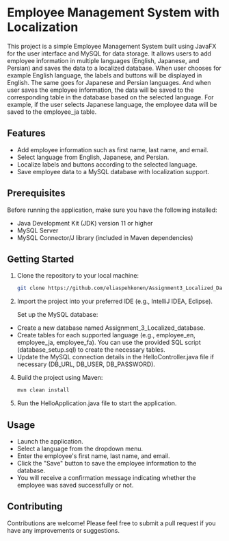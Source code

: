 # Employee Management System with Localization

This project is a simple Employee Management System built using JavaFX for the user interface and MySQL for data storage. It allows users to add employee information in multiple languages (English, Japanese, and Persian) and saves the data to a localized database. When user chooses for example English language, the labels and buttons will be displayed in English. The same goes for Japanese and Persian languages. And when user saves the employee information, the data will be saved to the corresponding table in the database based on the selected language. For example, if the user selects Japanese language, the employee data will be saved to the employee_ja table.

## Features

- Add employee information such as first name, last name, and email.
- Select language from English, Japanese, and Persian.
- Localize labels and buttons according to the selected language.
- Save employee data to a MySQL database with localization support.

## Prerequisites

Before running the application, make sure you have the following installed:

- Java Development Kit (JDK) version 11 or higher
- MySQL Server
- MySQL Connector/J library (included in Maven dependencies)

## Getting Started

1. Clone the repository to your local machine:

   ```bash
   git clone https://github.com/eliaspehkonen/Assignment3_Localized_Database.git


2. Import the project into your preferred IDE (e.g., IntelliJ IDEA, Eclipse).

    Set up the MySQL database:

- Create a new database named Assignment_3_Localized_database.
- Create tables for each supported language (e.g., employee_en, employee_ja, employee_fa). You can use the provided SQL script (database_setup.sql) to create the necessary tables.
- Update the MySQL connection details in the HelloController.java file if necessary (DB_URL, DB_USER, DB_PASSWORD).

4. Build the project using Maven:

   ```bash
   mvn clean install
   
5. Run the HelloApplication.java file to start the application.

## Usage

- Launch the application.
- Select a language from the dropdown menu.
- Enter the employee's first name, last name, and email.
- Click the "Save" button to save the employee information to the database.
- You will receive a confirmation message indicating whether the employee was saved successfully or not.

## Contributing

Contributions are welcome! Please feel free to submit a pull request if you have any improvements or suggestions.